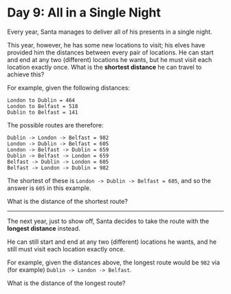 # Day 9: All in a Single Night

Every year, Santa manages to deliver all of his presents in a single night.

This year, however, he has some new locations to visit; his elves have
provided him the distances between every pair of locations. He can start and
end at any two (different) locations he wants, but he must visit each
location exactly once. What is the **shortest distance** he can travel to
achieve this?

For example, given the following distances:

```
London to Dublin = 464
London to Belfast = 518
Dublin to Belfast = 141
```

The possible routes are therefore:

```
Dublin -> London -> Belfast = 982
London -> Dublin -> Belfast = 605
London -> Belfast -> Dublin = 659
Dublin -> Belfast -> London = 659
Belfast -> Dublin -> London = 605
Belfast -> London -> Dublin = 982
```

The shortest of these is `London -> Dublin -> Belfast = 605`, and so the
answer is `605` in this example.

What is the distance of the shortest route?

---

The next year, just to show off, Santa decides to take the route with the
**longest distance** instead.

He can still start and end at any two (different) locations he wants, and he
still must visit each location exactly once.

For example, given the distances above, the longest route would be `982` via
(for example) `Dublin -> London -> Belfast`.

What is the distance of the longest route?
